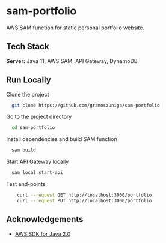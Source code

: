 # sam-portfolio

AWS SAM function for static personal portfolio website.

## Tech Stack

**Server:** Java 11, AWS SAM, API Gateway, DynamoDB

## Run Locally

Clone the project

```bash
  git clone https://github.com/gramoszuniga/sam-portfolio
```

Go to the project directory

```bash
  cd sam-portfolio
```

Install dependencies and build SAM function

```bash
  sam build
```

Start API Gateway locally

```bash
  sam local start-api
```

Test end-points

```bash
    curl --request GET http://localhost:3000/portfolio
    curl --request PUT http://localhost:3000/portfolio
```

## Acknowledgements

- [AWS SDK for Java 2.0](https://github.com/aws/aws-sdk-java-v2)